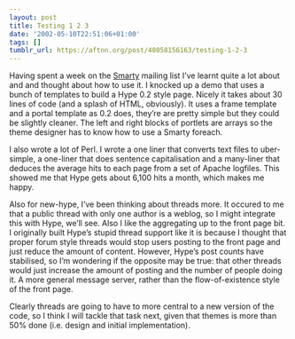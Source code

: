 ```yaml
---
layout: post
title: Testing 1 2 3
date: '2002-05-10T22:51:06+01:00'
tags: []
tumblr_url: https://aftnn.org/post/48058156163/testing-1-2-3
---
```

<p>Having spent a week on the <a href="http://smarty.php.net/">Smarty</a> mailing list I&rsquo;ve learnt quite a lot about and and thought about how to use it. I knocked up a demo that uses a bunch of templates to build a Hype 0.2 style page. Nicely it takes about 30 lines of code (and a splash of HTML, obviously). It uses a frame template and a portal template as 0.2 does, they&rsquo;re are pretty simple but they could be slightly cleaner. The left and right blocks of portlets are arrays so the theme designer has to know how to use a Smarty foreach.</p>
<p>I also wrote a lot of Perl. I wrote a one liner that converts text files to uber-simple, a one-liner that does sentence capitalisation and a many-liner that deduces the average hits to each page from a set of Apache logfiles. This showed me that Hype gets about 6,100 hits a month, which makes me happy.</p>
<p>Also for new-hype, I&rsquo;ve been thinking about threads more. It occured to me that a public thread with only one author is a weblog, so I might integrate this with Hype, we&rsquo;ll see. Also I like the aggregating up to the front page bit. I originally built Hype&rsquo;s stupid thread support like it is because I thought that proper forum style threads would stop users posting to the front page and just reduce the amount of content. However, Hype&rsquo;s post counts have stabilised, so I&rsquo;m wondering if the opposite may be true: that other threads would just increase the amount of posting and the number of people doing it. A more general message server, rather than the flow-of-existence style of the front page.</p>
<p>Clearly threads are going to have to more central to a new version of the code, so I think I will tackle that task next, given that themes is more than 50% done (i.e. design and initial implementation).</p>
